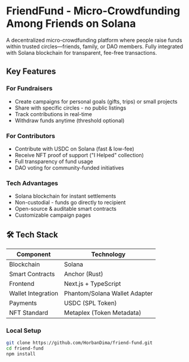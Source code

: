 # FriendFund - Micro-Crowdfunding Among Friends on Solana

A decentralized micro-crowdfunding platform where people raise funds within trusted circles—friends, family, or DAO members. Fully integrated with Solana blockchain for transparent, fee-free transactions.

##  Key Features

### For Fundraisers
-  Create campaigns for personal goals (gifts, trips) or small projects
-  Share with specific circles - no public listings
-  Track contributions in real-time
-  Withdraw funds anytime (threshold optional)

### For Contributors
-  Contribute with USDC on Solana (fast & low-fee)
-  Receive NFT proof of support ("I Helped" collection)
-  Full transparency of fund usage
-  DAO voting for community-funded initiatives

### Tech Advantages
-  Solana blockchain for instant settlements
-  Non-custodial - funds go directly to recipient
-  Open-source & auditable smart contracts
-  Customizable campaign pages

## 🛠️ Tech Stack

| Component          | Technology               |
|--------------------|--------------------------|
| Blockchain         | Solana                   |
| Smart Contracts    | Anchor (Rust)            |
| Frontend           | Next.js + TypeScript     |
| Wallet Integration | Phantom/Solana Wallet Adapter |
| Payments           | USDC (SPL Token)         |
| NFT Standard       | Metaplex (Token Metadata)|



### Local Setup
```bash
git clone https://github.com/HorbanDima/friend-fund.git
cd friend-fund
npm install

